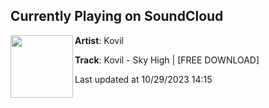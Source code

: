 ## Currently Playing on SoundCloud

[<img align="left" width="100" src="https://i1.sndcdn.com/artworks-rf5zR11OUn5GyF8J-zIxypQ-t500x500.jpg">](https://soundcloud.com/kovilmusic/kovil-sky-high-free-download)

**Artist**: Kovil 

**Track**: Kovil - Sky High | [FREE DOWNLOAD]

Last updated at 10/29/2023 14:15
